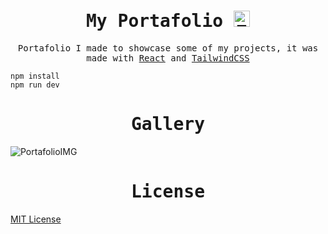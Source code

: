 <h1 align="center">
    <samp> My Portafolio <a href="https://vader-7.github.io/Ty-Works/" target="_blank">
        <img src="https://user-images.githubusercontent.com/66812754/208713388-aff1c2ca-eee3-4c98-bb3e-24c3bdbcb863.png" alt="Ty-Works" width="26px" height="26px">
    </a></samp>
</h1>

<p align="center" >
<samp>
     Portafolio I made to showcase some of my projects, it was made with <a href="https://vuejs.org/" target="_blank">React</a> and <a href="https://tailwindcss.com/" target="_blank">TailwindCSS</a>
    </samp>
</p>

```
npm install 
npm run dev
```


<h1 align="center">
    <samp>Gallery</samp>
</h1>

![PortafolioIMG](https://user-images.githubusercontent.com/66812754/208838587-da9af350-6601-48a4-a53e-45dc66f3d832.jpg)

<h1 align="center">
    <samp>License</samp>
    
</h1>
<p align="center">
 <samp>

[MIT License](LICENSE)
</samp>
</p>


